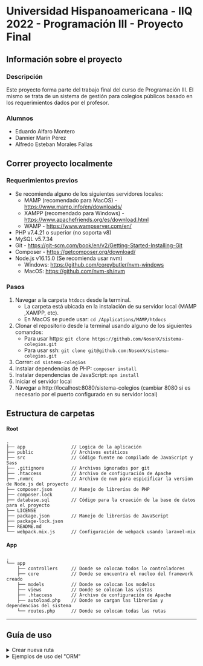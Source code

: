 # Universidad Hispanoamericana - IIQ 2022 - Programación III - Proyecto Final

## Información sobre el proyecto

### Descripción
Este proyecto forma parte del trabajo final del curso de Programación III.  El mismo se trata de un sistema de gestión
para colegios públicos basado en los requerimientos dados por el profesor.

### Alumnos
* Eduardo Alfaro Montero
* Dannier Marín Pérez
* Alfredo Esteban Morales Fallas

## Correr proyecto localmente

### Requerimientos previos
* Se recomienda alguno de los siguientes servidores locales:
  * MAMP (recomendado para MacOS) - https://www.mamp.info/en/downloads/
  * XAMPP (recomendado para Windows) - https://www.apachefriends.org/es/download.html
  * WAMP - https://www.wampserver.com/en/
* PHP v7.4.21 o superior (no soporta v8)
* MySQL v5.7.34
* Git - https://git-scm.com/book/en/v2/Getting-Started-Installing-Git
* Composer - https://getcomposer.org/download/
* Node.js v16.15.0 (Se recomienda usar nvm)
  * Windows: https://github.com/coreybutler/nvm-windows
  * MacOS: https://github.com/nvm-sh/nvm

### Pasos

1. Navegar a la carpeta `htdocs` desde la terminal. 
   - La carpeta está ubicada en la instalación de su servidor local (MAMP ,XAMPP, etc).
   - En MacOS se puede usar: `cd /Applications/MAMP/htdocs`
2. Clonar el repositorio desde la terminal usando alguno de los siguientes comandos:
   - Para usar https: `git clone https://github.com/NosonX/sistema-colegios.git`
   - Para usar ssh: `git clone git@github.com:NosonX/sistema-colegios.git`
3. Correr: `cd sistema-colegios`
4. Instalar dependencias de PHP: `composer install`
5. Instalar dependencias de JavaScript: `npm install`
6. Iniciar el servidor local
7. Navegar a http://localhost:8080/sistema-colegios (cambiar 8080 si es necesario por el puerto configurado en su servidor local)

## Estructura de carpetas
#### Root
    .
    ├── app                 // Logica de la aplicación
    ├── public              // Archivos estáticos
    ├── src                 // Código fuente no compilado de JavaScript y Sass
    ├── .gitignore          // Archivos ignorados por git
    ├── .htaccess           // Archivo de configuración de Apache
    ├── .nvmrc              // Archivo de nvm para espicificar la version de Node.js del proyecto
    ├── composer.json       // Manejo de librerías de PHP
    ├── composer.lock  
    ├── database.sql        // Código para la creación de la base de datos para el proyecto
    ├── LICENSE             
    ├── package.json        // Manejo de librerías de JavaScript
    ├── package-lock.json
    ├── README.md
    └── webpack.mix.js      // Configuración de webpack usando laravel-mix

#### App
    .
    └── app
        ├── controllers     // Donde se colocan todos lo controladores
        ├── core            // Donde se encuentra el nucleo del framework creado
        ├── models          // Donde se colocan los modelos
        ├── views           // Donde se colocan las vistas
        ├── .htaccess       // Archivo de configuración de Apache
        ├── autoload.php    // Donde se cargan las librerías y dependencias del sistema
        └── routes.php      // Donde se colocan todas las rutas

---

## Guía de uso
<details>
    <summary>Crear nueva ruta</summary>
    <br>
    Para agregar una ruta se debe ir al archivo <code>app/routes.php</code>. La variable <code>$router</code> contiene una instancia del objeto <code>Router</code> el mismo forma parte del core del framework creado para este proyecto.
    <code>Router</code> tiene un metodo llamado <code>addRoute</code> que recibe los siguientes parametros: metodo http, ruta, controlador y metodo del controlador.
    <br>
    Ejemplo:
    <br>
    <code>$router->addRoute(new Route(HttpMethod::$GET, '/my-route', MyController::class, 'myMethod'));</code>
</details>

<details>
    <summary>Ejemplos de uso del "ORM"</summary>
    <p>
        Where: <code>$admin = Admin::where("email='creado@conorm.com'");</code>
    </p>
    <p>
        Buscar por ID: <code>$admin = Admin::find(1);</code>
    </p>
    <p>
        Crear:
        <br>
        <code>$admin = new Admin();</code>
        <br>
        <code>$admin->email = 'crear@nuevo.com';</code>
        <br>
        <code>$admin->clave = 12345;</code>
        <br>
        <code>$id = $admin->save(); // returns id of created object</code>
    </p>
    <p>
        Actualizar:
        <br>
        <code>$admin = Admin::find(5);</code>
        <br>
        <code>$admin->email = 'actualizar2@actualizar.com';</code>
        <br>
        <code>$admin->save();</code>
    </p>
    <p>
        Delete: <code>$deletedAdmin = Admin::delete(10);</code>
    </p>
</details>